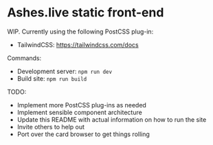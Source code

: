 # Ashes.live static front-end

WIP. Currently using the following PostCSS plug-in:

* TailwindCSS: https://tailwindcss.com/docs

Commands:

* Development server: `npm run dev`
* Build site: `npm run build`

TODO:

* Implement more PostCSS plug-ins as needed
* Implement sensible component architecture
* Update this README with actual information on how to run the site
* Invite others to help out
* Port over the card browser to get things rolling
